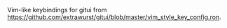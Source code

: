 Vim-like keybindings for gitui from https://github.com/extrawurst/gitui/blob/master/vim_style_key_config.ron.
